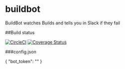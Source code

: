 # buildbot
BuildBot watches Builds and tells you in Slack if they fail

##Build status

[![CircleCI](https://circleci.com/gh/drazisil/buildbot.svg?style=shield)](https://circleci.com/gh/drazisil/buildbot) [![Coverage Status](https://coveralls.io/repos/github/drazisil/buildbot/badge.svg?branch=master)](https://coveralls.io/github/drazisil/buildbot?branch=master)

###config.json

{
  "bot_token": ""
}